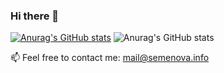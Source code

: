 ### Hi there 👋

[![Anurag's GitHub stats](https://github-readme-stats.vercel.app/api?username=fraupphafi)](https://github.com/fraupphafi/github-readme-stats)
![Anurag's GitHub stats](drattps://github-readme-stats.vercel.app/api?username=fraupphafi&show_icons=true&theme=dracula)

📫 Feel free to contact me: mail@semenova.info
<!--
**fraupphafi/fraupphafi** is a ✨ _special_ ✨ repository because its `README.md` (this file) appears on your GitHub profile.

Here are some ideas to get you started:

- 🔭 I’m currently working on ...
- 🌱 I’m currently learning ...
- 👯 I’m looking to collaborate on ...
- 🤔 I’m looking for help with ...
- 💬 Ask me about ...
- 📫 How to reach me: ...
- 😄 Pronouns: ...
- ⚡ Fun fact: ...
-->
